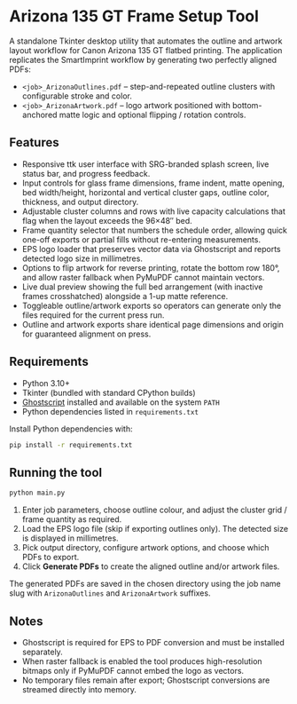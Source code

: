 # Arizona 135 GT Frame Setup Tool

A standalone Tkinter desktop utility that automates the outline and artwork layout workflow for Canon Arizona 135 GT flatbed printing. The application replicates the SmartImprint workflow by generating two perfectly aligned PDFs:

- `<job>_ArizonaOutlines.pdf` – step-and-repeated outline clusters with configurable stroke and color.
- `<job>_ArizonaArtwork.pdf` – logo artwork positioned with bottom-anchored matte logic and optional flipping / rotation controls.

## Features

- Responsive ttk user interface with SRG-branded splash screen, live status bar, and progress feedback.
- Input controls for glass frame dimensions, frame indent, matte opening, bed width/height, horizontal and vertical cluster gaps, outline color, thickness, and output directory.
- Adjustable cluster columns and rows with live capacity calculations that flag when the layout exceeds the 96×48″ bed.
- Frame quantity selector that numbers the schedule order, allowing quick one-off exports or partial fills without re-entering measurements.
- EPS logo loader that preserves vector data via Ghostscript and reports detected logo size in millimetres.
- Options to flip artwork for reverse printing, rotate the bottom row 180°, and allow raster fallback when PyMuPDF cannot maintain vectors.
- Live dual preview showing the full bed arrangement (with inactive frames crosshatched) alongside a 1-up matte reference.
- Toggleable outline/artwork exports so operators can generate only the files required for the current press run.
- Outline and artwork exports share identical page dimensions and origin for guaranteed alignment on press.

## Requirements

- Python 3.10+
- Tkinter (bundled with standard CPython builds)
- [Ghostscript](https://www.ghostscript.com/) installed and available on the system `PATH`
- Python dependencies listed in `requirements.txt`

Install Python dependencies with:

```bash
pip install -r requirements.txt
```

## Running the tool

```bash
python main.py
```

1. Enter job parameters, choose outline colour, and adjust the cluster grid / frame quantity as required.
2. Load the EPS logo file (skip if exporting outlines only). The detected size is displayed in millimetres.
3. Pick output directory, configure artwork options, and choose which PDFs to export.
4. Click **Generate PDFs** to create the aligned outline and/or artwork files.

The generated PDFs are saved in the chosen directory using the job name slug with `ArizonaOutlines` and `ArizonaArtwork` suffixes.

## Notes

- Ghostscript is required for EPS to PDF conversion and must be installed separately.
- When raster fallback is enabled the tool produces high-resolution bitmaps only if PyMuPDF cannot embed the logo as vectors.
- No temporary files remain after export; Ghostscript conversions are streamed directly into memory.
